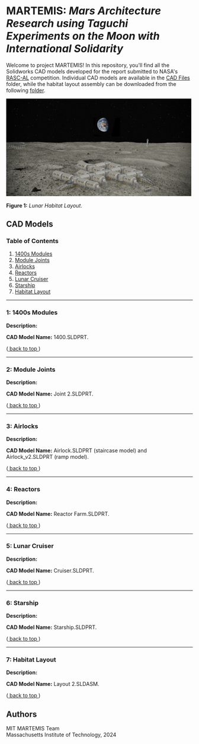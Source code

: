 <a name="back_to_top"></a>
# MARTEMIS: _Mars Architecture Research using Taguchi Experiments on the Moon with International Solidarity_

Welcome to project MARTEMIS! In this repository, you'll find all the Solidworks CAD models developed for the report submitted to NASA's [RASC-AL](https://rascal.nianet.org/) competition. Individual CAD models are available in the [CAD Files](https://github.com/andyeske/MARTEMIS/tree/main/CAD%20Files) folder, while the habitat layout assembly can be downloaded from the following [folder](https://mitprod-my.sharepoint.com/personal/andyeske_mit_edu/_layouts/15/onedrive.aspx?login_hint=andyeske%40mit%2Eedu&id=%2Fpersonal%2Fandyeske%5Fmit%5Fedu%2FDocuments%2FAndy%20MIT%2FMiscellaneous%2FMARTEMIS&view=0).

<p align="left">
<img src="https://github.com/andyeske/MARTEMIS/blob/main/Renders/Main%20Layout.JPG" width="500"> 

**Figure 1:** _Lunar Habitat Layout_.
</p>

## CAD Models
 
### Table of Contents

1. [ 1400s Modules ](#1400s)
2. [ Module Joints ](#joint)
3. [ Airlocks ](#airlocks)
4. [ Reactors ](#reactors)
5. [ Lunar Cruiser ](#cruiser)
6. [ Starship ](#starship)
7. [ Habitat Layout ](#layout)

---
<a name="1400s"></a>
### 1: 1400s Modules

**Description:**

**CAD Model Name:** 1400.SLDPRT.

([ back to top ](#back_to_top))

---
<a name="joint"></a>
### 2: Module Joints

**Description:**

**CAD Model Name:** Joint 2.SLDPRT.

([ back to top ](#back_to_top))

---
<a name="airlocks"></a>
### 3: Airlocks

**Description:**

**CAD Model Name:** Airlock.SLDPRT (staircase model) and Airlock_v2.SLDPRT (ramp model).

([ back to top ](#back_to_top))

---
<a name="reactors"></a>
### 4: Reactors

**Description:**

**CAD Model Name:** Reactor Farm.SLDPRT.

([ back to top ](#back_to_top))

---
<a name="cruiser"></a>
### 5: Lunar Cruiser

**Description:**

**CAD Model Name:** Cruiser.SLDPRT.

([ back to top ](#back_to_top))

---
<a name="starship"></a>
### 6: Starship

**Description:**

**CAD Model Name:** Starship.SLDPRT.

([ back to top ](#back_to_top))

---
<a name="layout"></a>
### 7: Habitat Layout

**Description:**

**CAD Model Name:** Layout 2.SLDASM.

([ back to top ](#back_to_top))

## Authors

MIT MARTEMIS Team <br />
Massachusetts Institute of Technology, 2024 <br />
